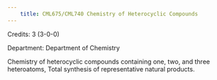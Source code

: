 ```yaml
---
    title: CML675/CML740 Chemistry of Heterocyclic Compounds
---
```

Credits: 3 (3-0-0)

Department: Department of Chemistry

Chemistry of heterocyclic compounds containing one, two, and three heteroatoms, Total synthesis of representative natural products.